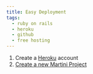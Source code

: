 ```yaml
---
title: Easy Deployment
tags:
  - ruby on rails
  - heroku
  - github
  - free hosting
---
```


1. Create a [Heroku](http://heroku.com/) account
2. [Create a new Martini Project](/download)